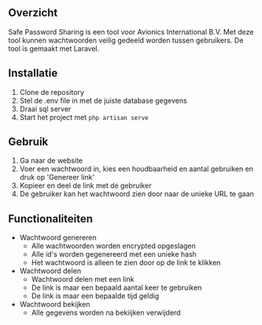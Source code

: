 ## Overzicht
Safe Password Sharing is een tool voor Avionics International B.V. Met deze tool kunnen wachtwoorden veilig gedeeld worden tussen gebruikers. De tool is gemaakt met Laravel.

## Installatie
1. Clone de repository
2. Stel de .env file in met de juiste database gegevens
3. Draai sql server
4. Start het project met `php artisan serve`

## Gebruik
1. Ga naar de website
2. Voer een wachtwoord in, kies een houdbaarheid en aantal gebruiken en druk op 'Genereer link'
3. Kopieer en deel de link met de gebruiker
4. De gebruiker kan het wachtwoord zien door naar de unieke URL te gaan

## Functionaliteiten
- Wachtwoord genereren
    - Alle wachtwoorden worden encrypted opgeslagen
    - Alle id's worden gegenereerd met een unieke hash
    - Het wachtwoord is alleen te zien door op de link te klikken
- Wachtwoord delen
    - Wachtwoord delen met een link
    - De link is maar een bepaald aantal keer te gebruiken
    - De link is maar een bepaalde tijd geldig
- Wachtwoord bekijken
    - Alle gegevens worden na bekiijken verwijderd
